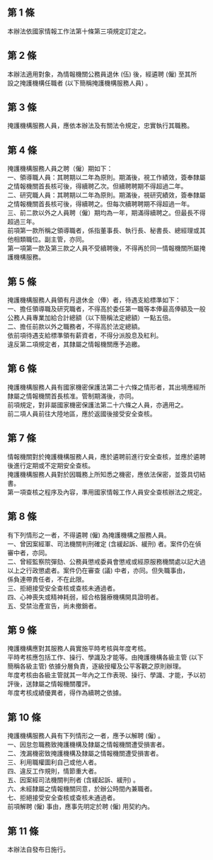 第 1 條
-------
本辦法依國家情報工作法第十條第三項規定訂定之。

第 2 條
-------
本辦法適用對象，為情報機關公務員退休 (伍) 後，經遴聘 (僱) 至其所  
設之掩護機構任職者 (以下簡稱掩護機構服務人員) 。

第 3 條
-------
掩護機構服務人員，應依本辦法及有關法令規定，忠實執行其職務。

第 4 條
-------
掩護機構服務人員之聘（僱）期如下：  
一、領導職人員：其聘期以二年為原則。期滿後，視工作績效，簽奉隸屬  
    之情報機關首長核可後，得續聘乙次。但續聘聘期不得超過二年。  
二、研究職人員：其聘期以二年為原則。期滿後，視研究績效，簽奉隸屬  
    之情報機關首長核可後，得續聘之。但每次續聘聘期不得超過一年。  
三、前二款以外之人員聘（僱）期均為一年，期滿得續聘之。但最長不得  
    超過三年。  
前項第一款所稱之領導職者，係指董事長、執行長、秘書長、總經理或其  
他相類職位。副主管，亦同。  
第一項第一款及第三款之人員不受續聘後，不得再於同一情報機關所屬掩  
護機構服務。

第 5 條
-------
掩護機構服務人員領有月退休金（俸）者，待遇支給標準如下：  
一、擔任領導職及研究職者，不得高於委任第一職等本俸最高俸額及一般  
    公務人員專業加給合計總額（以下簡稱法定總額）一點五倍。  
二、擔任前款以外之職務者，不得高於法定總額。  
依前項待遇支給標準領有薪資者，不得分派股息及紅利。  
違反第二項規定者，其隸屬之情報機關應予追繳。

第 6 條
-------
掩護機構服務人員有國家機密保護法第二十六條之情形者，其出境應經所  
隸屬之情報機關首長核准。管制期滿後，亦同。  
前項規定，對非屬國家機密保護法第二十六條之人員，亦適用之。  
前二項人員前往大陸地區，應於返國後接受安全查核。

第 7 條
-------
情報機關對於掩護機構服務人員，應於遴聘前進行安全查核，並應於遴聘  
後進行定期或不定期安全查核。  
掩護機構服務人員對於因職務上所知悉之機密，應依法保密，並簽具切結  
書。  
第一項查核之程序及內容，準用國家情報工作人員安全查核辦法之規定。

第 8 條
-------
有下列情形之一者，不得遴聘 (僱) 為掩護機構之服務人員。  
一、曾因案經軍、司法機關判刑確定 (含緩起訴、緩刑) 者。案件仍在偵  
    審中者，亦同。  
二、曾經監察院彈劾、公務員懲戒委員會懲戒或經原服務機關處以記大過  
    以上之行政懲處者。案件仍在審查 (議) 中者，亦同。但失職事由，  
    係負連帶責任者，不在此限。  
三、拒絕接受安全查核或查核未通過者。  
四、心神喪失或精神耗弱，經合格醫療機構開具證明者。  
五、受禁治產宣告，尚未撤銷者。

第 9 條
-------
掩護機構應對其服務人員實施平時考核與年度考核。  
平時考核應包括工作、操行、學識及才能等。由掩護機構各級主管 (以下  
簡稱各級主管) 依據分層負責，逐級授權及公平客觀之原則辦理。  
年度考核由各級主管就其一年內之工作表現、操行、學識、才能，予以初  
評後，送隸屬之情報機關覆評。  
年度考核成績優異者，得作為續聘之依據。

第 10 條
--------
掩護機構服務人員有下列情形之一者，應予以解聘 (僱) 。  
一、因怠忽職務致掩護機構及隸屬之情報機關遭受損害者。  
二、洩漏機密致掩護機構及隸屬之情報機關遭受損害者。  
三、利用職權圖利自己或他人者。  
四、違反工作規則，情節重大者。  
五、因案經司法機關判刑者 (含緩起訴、緩刑) 。  
六、未經隸屬之情報機關同意，於辦公時間內兼職者。  
七、拒絕接受安全查核或查核未通過者。  
前項解聘 (僱) 事由，應事先明定於聘 (僱) 用契約內。

第 11 條
--------
本辦法自發布日施行。

